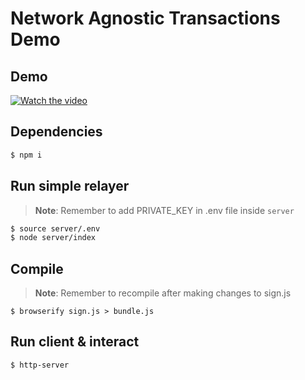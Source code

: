# Network Agnostic Transactions Demo


## Demo

[![Watch the video](https://img.youtube.com/vi/ETvnnZGQDDc/2.jpg)](https://youtu.be/ETvnnZGQDDc)

## Dependencies
```bash
$ npm i
```

## Run simple relayer
> __Note__: Remember to add PRIVATE_KEY in .env file inside `server`

```bash
$ source server/.env
$ node server/index
```

## Compile
> __Note__: Remember to recompile after making changes to sign.js
```
$ browserify sign.js > bundle.js
```

## Run client & interact
```
$ http-server
```

